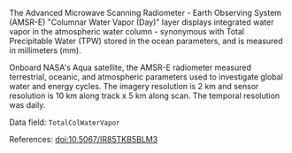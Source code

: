 The Advanced Microwave Scanning Radiometer - Earth Observing System (AMSR-E) "Columnar Water Vapor (Day)" layer displays integrated water vapor in the atmospheric water column - synonymous with Total Precipitable Water (TPW) stored in the ocean parameters, and is measured in millimeters (mm).

Onboard NASA's Aqua satellite, the AMSR-E radiometer measured terrestrial, oceanic, and atmospheric parameters used to investigate global water and energy cycles. The imagery resolution is 2 km and sensor resolution is 10 km along track x 5 km along scan. The temporal resolution was daily.

Data field: `TotalColWaterVapor`

References: [doi:10.5067/IR85TKB5BLM3](https://doi.org/10.5067/IR85TKB5BLM3)